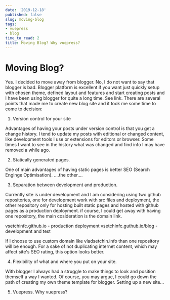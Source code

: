 ```yaml
---
date: '2019-12-18'
published: false
slug: moving-blog
tags:
- vuepress
- blog
time_to_read: 2
title: Moving Blog? Why vuepress?
---
```


Moving Blog?
============

Yes. I decided to move away from blogger. No, I do not want to say that blogger is bad. Blogger platform is excellent if you want just quickly setup with chosen theme, defined layout and features and start creating posts and I have been using blogger for quite a long time. See link. There are several points that made me to create new blog site and it took me some time to come to decision:

1. Version control for your site

Advantages of having your posts under version control is that you get a change history. I tend to update my posts with editional or changed content, like development tools I use or extensions for editors or browser. Some times I want to see in the history what was changed and find info I may have removed a while ago.

2. Statically generated pages.

One of main advantages of having static pages is better SEO (Search Enginge Optimisation). ....the other....

3. Separation between development and production.

Currently site is under development and I am considering using two github repositories, one for development work with src files and deployment, the other repository only for hosting built static pages and hosted with github pages as a production deployment. if course, I could get away with having one repository, the main cosideration is the domain link. 

vsetchinfc.github.io - production deployment
vsetchinfc.guthub.io/blog - development and test 

If I choose to use custom domain like vladsetchin.info than one repository will be enough. For a sake of not duplicating internet content, which may affect site's SEO rating, this option looks better.

4. Flexibility of what and where you put on your site.

With blogger I always had a struggle to make things to look and position themself a way I wanted. Of course, you may argue, I could go down the path of creating my own theme template for blogger. Setting up a new site...

5. Vuepress. Why vuepress?